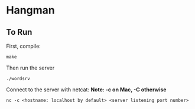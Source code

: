 # Hangman

## To Run
First, compile:
```
make
```
Then run the server
```
./wordsrv
```
Connect to the server with netcat:
**Note: -c on Mac, -C otherwise**
```
nc -c <hostname: localhost by default> <server listening port number>
```
